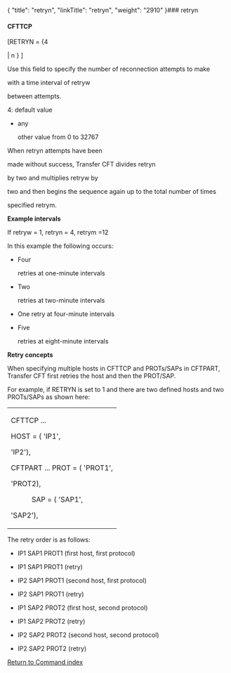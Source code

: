 {
    "title": "retryn",
    "linkTitle": "retryn",
    "weight": "2910"
}### <span id="retryn"></span>retryn

#### CFTTCP

\[RETRYN = {4
| n } \]

Use this field to specify the number of reconnection attempts to make
with a time interval of retryw
between attempts.

4: default value

-   any
    other value from 0 to 32767

When retryn attempts have been
made without success, Transfer CFT divides retryn
by two and multiplies retryw by
two and then begins the sequence again up to the total number of times
specified retrym.

**Example intervals**

If retryw = 1, retryn = 4, retrym =12

In this example the following occurs:

-   Four
    retries at one-minute intervals
-   Two
    retries at two-minute intervals
-   One retry at four-minute intervals
-   Five
    retries at eight-minute intervals

**Retry concepts**

When specifying multiple hosts in CFTTCP and PROTs/SAPs in CFTPART, Transfer CFT first retries the host and then the PROT/SAP.

For example, if RETRYN is set to 1 and there are two defined hosts and two PROTs/SAPs as shown here:

<table data-cellspacing="0">
<tbody>
<tr class="odd">
<td><p>CFTTCP ...
HOST = ( 'IP1',
'IP2'),</p>
<p>CFTPART ... PROT = ( 'PROT1',
'PROT2),</p>
<p>           SAP = ( 'SAP1',
'SAP2'),</p></td>
</tr>
</tbody>
</table>

The retry order is as follows:

-   IP1 SAP1 PROT1 (first host, first protocol)
-   IP1 SAP1 PROT1 (retry)
-   IP2 SAP1 PROT1 (second host, first protocol)
-   IP2 SAP1 PROT1 (retry)
-   IP1 SAP2 PROT2 (first host, second protocol)
-   IP1 SAP2 PROT2 (retry)
-   IP2 SAP2 PROT2 (second host, second protocol)
-   IP2 SAP2 PROT2 (retry)

[Return to Command index](../../)
